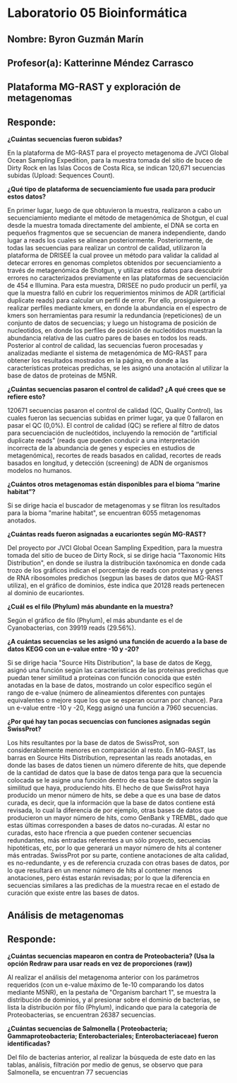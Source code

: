 # Laboratorio 05 Bioinformática

## Nombre: Byron Guzmán Marín

## Profesor(a): Katterinne Méndez Carrasco

 ## Plataforma MG-RAST y exploración de metagenomas

## Responde:
__¿Cuántas secuencias fueron subidas?__ 

En la plataforma de MG-RAST para el proyecto metagenoma de JVCI Global Ocean Sampling Expedition, para la muestra tomada del sitio de buceo de Dirty Rock en las Islas Cocos de Costa Rica, se indican 120,671 secuencias subidas (Upload: Sequences Count). 

__¿Qué tipo de plataforma de secuenciamiento fue usada para producir estos datos?__

En primer lugar, luego de que obtuvieron la muestra, realizaron a cabo un secuenciamiento mediante el método de metagenómica de Shotgun, el cual desde la muestra tomada directamente del ambiente, el DNA se corta en pequeños fragmentos que se secuencian de manera independiente, dando lugar a reads los cuales se alinean posteriormente. Posteriormente, de todas las secuencias para realizar un control de calidad, utilizaron la plataforma de DRISEE la cual provee un método para validar la calidad al detecar errores en genomas completos obtenidos por secuenciamiento a través de metagenómica de Shotgun, y utilizar estos datos para descubrir errores no caracterizados previamente en las plataformas de secuenciación de 454 e Illumina. Para esta muestra, DRISEE no pudo producir un perfil, ya que la muestra falló en cubrir los requerimientos mínimos de ADR (artificial duplicate reads) para calcular un perfil de error. Por ello, prosiguieron a realizar perfiles mediante kmers, en donde la abundancia en el espectro de kmers son herramientas para resumir la redundancia (repeticiones) de un conjunto de datos de secuencias; y luego un histograma de posición de nucleotidos, en donde los perfiles de posición de nucleótidos muestran la abundancia relativa de las cuatro pares de bases en todos los reads. Posterior al control de calidad, las secuencias fueron procesadas y analizadas mediante el sistema de metagenómica de MG-RAST para obtener los resultados mostrados en la página, en donde a las características proteicas predichas, se les asignó una anotación al utilizar la base de datos de proteinas de M5NR.

__¿Cuántas secuencias pasaron el control de calidad? ¿A qué crees que se refiere esto?__

120671 secuencias pasaron el control de calidad (QC, Quality Control), las cuales fueron las secuencias subidas en primer lugar, ya que 0 fallaron en pasar el QC (0,0%). El control de calidad (QC) se refiere al filtro de datos para secuenciación de nucleótidos, incluyendo la remoción de "artificial duplicate reads" (reads que pueden conducir a una interpretación incorrecta de la abundancia de genes y especies en estudios de metagenómica), recortes de reads basados en calidad, recortes de reads basados en longitud, y detección (screening) de ADN de organismos modelos no humanos.

__¿Cuántos otros metagenomas están disponibles para el bioma “marine habitat”?__

Si se dirige hacia el buscador de metagenomas y se flitran los resultados para la bioma "marine habitat", se encuentran 6055 metagenomas anotados.

__¿Cuántas reads fueron asignadas a eucariontes según MG-RAST?__

Del proyecto por JVCI Global Ocean Sampling Expedition, para la muestra tomada del sitio de buceo de Dirty Rock, si se dirige hacia "Taxonomic Hits Distribution", en donde se ilustra la distribución taxónomica en donde cada trozo de los gráficos indican el porcentaje de reads con proteinas y genes de RNA ribosomoles predichos (segpun las bases de datos que MG-RAST utiliza), en el gráfico de dominios, éste indica que 20128 reads pertenecen al dominio de eucariontes.

__¿Cuál es el filo (Phylum) más abundante en la muestra?__

Según el gráfico de filo (Phylum), el más abundante es el de Cyanobacterias, con 39919 reads (29.56%).

__¿A cuántas secuencias se les asignó una función de acuerdo a la base de datos KEGG con un e-value entre -10 y -20?__

 Si se dirige hacia "Source Hits Distribution", la base de datos de Kegg, asignó una función según las características de las proteinas predichas que puedan tener similitud a proteinas con función conocida que estén anotadas en la base de datos, mostrando un color específico según el rango de e-value (número de alineamientos diferentes con puntajes equivalentes o mejore sque los que se esperan ocurran por chance). Para un e-value entre -10 y -20, Kegg asignó una función a 7960 secuencias.

__¿Por qué hay tan pocas secuencias con funciones asignadas según SwissProt?__

 Los hits resultantes por la base de datos de SwissProt, son considerablemente menores en comparación al resto. En MG-RAST, las barras en Source Hits Distribution, representan las reads anotadas, en donde las bases de datos tienen un número diferente de hits, que depende de la cantidad de datos que la base de datos tenga para que la secuencia colocada se le asigne una función dentro de esa base de datos según la similitud que haya, produciendo hits. El hecho de que SwissProt haya producido un menor número de hits, se debe a que es una base de datos curada, es decir, que la información que la base de datos contiene está revisada, lo cual la diferencia de por ejemplo, otras bases de datos que producieron un mayor número de hits, como GenBank y TREMBL, dado que estas últimas corresponden a bases de datos no-curadas. Al estar no curadas, esto hace rfrencia a que pueden contener secuencias redundantes, más entradas referentes a un sólo proyecto, secuencias hipotéticas, etc, por lo que generará un mayor número de hits al contener más entradas. SwissProt por su parte, contiene anotaciones de alta calidad, es no-redundante, y es de referencia cruzada con otras bases de datos, por lo que resultará en un menor número de hits al contener menos anotaciones, pero éstas estarán revisadas; por lo que la diferencia en secuencias similares a las predichas de la muestra recae en el estado de curación que existe entre las bases de datos.

## Análisis de metagenomas

## Responde:

__¿Cuántas secuencias mapearon en contra de Proteobacteria? (Usa la opción Redraw para usar reads en vez de proporciones (raw))__


 Al realizar el análisis del metagenoma anterior con los parámetros requeridos (con un e-value máximo de 1e-10 comparando los datos mediante M5NR), en la pestaña de "Organism barchart 1", se muestra la distribución de dominios, y al presionar sobre el dominio de bacterias, se lista la distribución por filo (Phylum), indicando que para la categoría de Proteobacterias, se encuentran 26387 secuencias.
 
__¿Cuántas secuencias de Salmonella ( Proteobacteria; Gammaproteobacteria; Enterobacteriales; Enterobacteriaceae) fueron identificadas?__ 

 Del filo de bacterias anterior, al realizar la búsqueda de este dato en las tablas, análisis, filtración  por medio de genus, se observo que para Salmonella, se encuentran 77 secuencias

